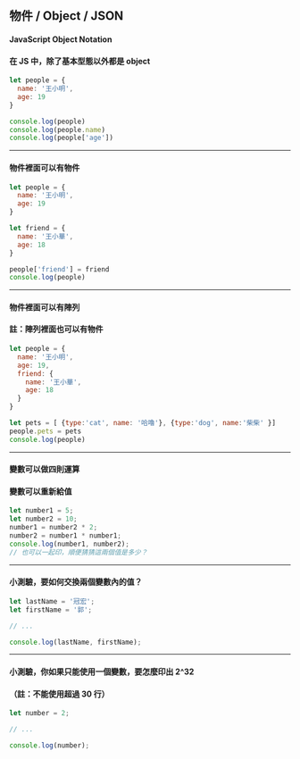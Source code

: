 ## 物件 / Object / JSON
#### JavaScript Object Notation
#### 在 JS 中，除了基本型態以外都是 object

```javascript
let people = {
  name: '王小明',
  age: 19
}

console.log(people)
console.log(people.name)
console.log(people['age'])

```

---


#### 物件裡面可以有物件

```javascript
let people = {
  name: '王小明',
  age: 19
}

let friend = {
  name: '王小華',
  age: 18
}

people['friend'] = friend
console.log(people)
```

---


#### 物件裡面可以有陣列
#### 註：陣列裡面也可以有物件

```javascript
let people = {
  name: '王小明',
  age: 19,
  friend: {
    name: '王小華',
    age: 18
  }
}

let pets = [ {type:'cat', name: '哈嚕'}, {type:'dog', name:'柴柴' }]
people.pets = pets
console.log(people)
```

---


#### 變數可以做四則運算
#### 變數可以重新給值

```javascript
let number1 = 5;
let number2 = 10;
number1 = number2 * 2;
number2 = number1 * number1;
console.log(number1, number2); 
// 也可以一起印，順便猜猜這兩個值是多少？
```

---


#### 小測驗，要如何交換兩個變數內的值？

```javascript
let lastName = '冠宏';
let firstName = '郭';

// ...

console.log(lastName, firstName);
```

---

#### 小測驗，你如果只能使用一個變數，要怎麼印出 2^32
#### （註：不能使用超過 30 行）

```javascript
let number = 2;

// ...

console.log(number);
```
